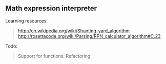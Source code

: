 ## Math expression interpreter ##

Learning resources:<br>
>http://en.wikipedia.org/wiki/Shunting-yard_algorithm
>http://rosettacode.org/wiki/Parsing/RPN_calculator_algorithm#C.23

Todo:<br>
>Support for functions.
>Refactoring
